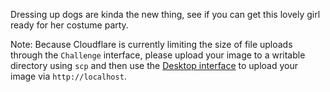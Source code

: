 Dressing up dogs are kinda the new thing, see if you can get this lovely girl ready for her costume party.

Note: Because Cloudflare is currently limiting the size of file uploads through the `Challenge` interface, please upload your image to a writable directory using `scp` and then use the [Desktop interface](https://pwn.college/workspace/desktop) to upload your image via `http://localhost`.
